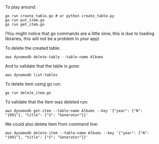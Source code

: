 To play around:

```
go run create_table.go # or python create_table.py
go run put_item.go
go run get_item.go
```

(You might notice that go commands are a little slow,
this is due to loading libraries, this will not 
be a problem in your app)

To delete the created table:

```
aws dynamodb delete-table --table-name Albums
```

And to validate that the table is gone:

```
aws dynamodb list-tables
```

To delete item using go run:

```
go run delete_item.go
```

To validate that the item was deleted run:

```
aws dynamodb get-item --table-name Albums --key '{"year": {"N": "1991"}, "title": {"S": "Generator"}}'
```

We could also delete item from command line:
```
aws dynamodb delete-item --table-name Albums --key '{"year": {"N": "1991"}, "title": {"S": "Generator"}}'
```

